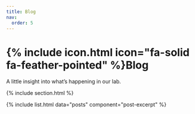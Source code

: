 ```yaml
---
title: Blog
nav:
  order: 5
---
```


# {% include icon.html icon="fa-solid fa-feather-pointed" %}Blog

A little insight into what’s happening in our lab.

{% include section.html %}

{% include list.html data="posts" component="post-excerpt" %}
